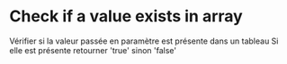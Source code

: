 # Check if a value exists in array 

Vérifier si la valeur passée en paramètre est présente dans un tableau
Si elle est présente retourner 'true' sinon 'false'